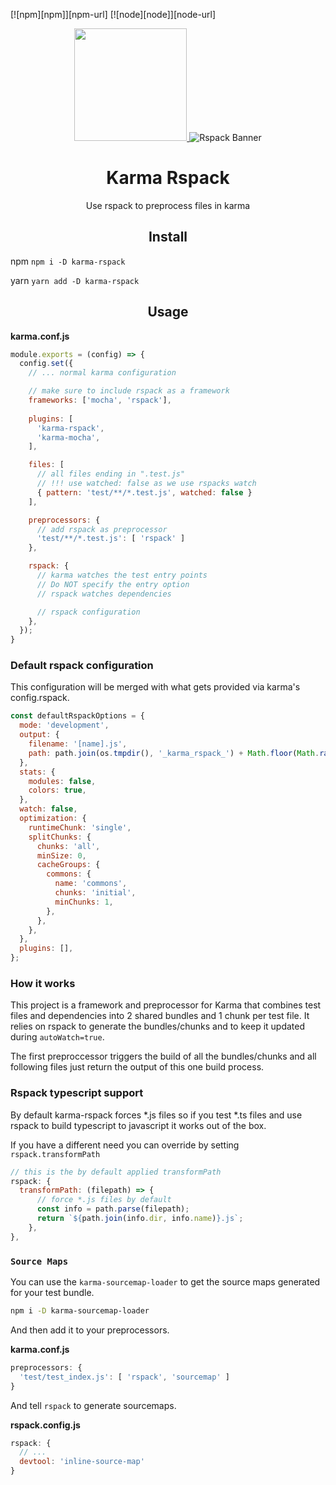 [![npm][npm]][npm-url]
[![node][node]][node-url]

<div align="center">
  <a href='https://github.com/karma-runner/karma'>
    <img width="180" height="180"
      src="https://worldvectorlogo.com/logos/karma.svg">
  </a>
  <picture>
  <source media="(prefers-color-scheme: dark)" srcset="https://assets.rspack.dev/rspack/rspack-banner-plain-dark.png">
  <img alt="Rspack Banner" src="https://assets.rspack.dev/rspack/rspack-banner-plain-light.png">
</picture>
  <h1>Karma Rspack</h1>
  <p>Use rspack to preprocess files in karma<p>
</div>

<h2 align="center">Install</h2>

npm `npm i -D karma-rspack`

yarn `yarn add -D karma-rspack`

<h2 align="center">Usage</h2>

**karma.conf.js**
```js
module.exports = (config) => {
  config.set({
    // ... normal karma configuration

    // make sure to include rspack as a framework
    frameworks: ['mocha', 'rspack'],
    
    plugins: [
      'karma-rspack',
      'karma-mocha',
    ],

    files: [
      // all files ending in ".test.js"
      // !!! use watched: false as we use rspacks watch
      { pattern: 'test/**/*.test.js', watched: false }
    ],

    preprocessors: {
      // add rspack as preprocessor
      'test/**/*.test.js': [ 'rspack' ]
    },

    rspack: {
      // karma watches the test entry points
      // Do NOT specify the entry option
      // rspack watches dependencies

      // rspack configuration
    },
  });
}
```

### Default rspack configuration

This configuration will be merged with what gets provided via karma's config.rspack.

```js
const defaultRspackOptions = {
  mode: 'development',
  output: {
    filename: '[name].js',
    path: path.join(os.tmpdir(), '_karma_rspack_') + Math.floor(Math.random() * 1000000),
  },
  stats: {
    modules: false,
    colors: true,
  },
  watch: false,
  optimization: {
    runtimeChunk: 'single',
    splitChunks: {
      chunks: 'all',
      minSize: 0,
      cacheGroups: {
        commons: {
          name: 'commons',
          chunks: 'initial',
          minChunks: 1,
        },
      },
    },
  },
  plugins: [],
};
```

### How it works

This project is a framework and preprocessor for Karma that combines test files and dependencies into 2 shared bundles and 1 chunk per test file. It relies on rspack to generate the bundles/chunks and to keep it updated during `autoWatch=true`.

The first preproccessor triggers the build of all the bundles/chunks and all following files just return the output of this one build process.

### Rspack typescript support

By default karma-rspack forces *.js files so if you test *.ts files and use rspack to build typescript to javascript it works out of the box.

If you have a different need you can override by setting `rspack.transformPath`

```js
// this is the by default applied transformPath
rspack: {
  transformPath: (filepath) => {
      // force *.js files by default
      const info = path.parse(filepath);
      return `${path.join(info.dir, info.name)}.js`;
    },
},
```

### `Source Maps`

You can use the `karma-sourcemap-loader` to get the source maps generated for your test bundle.

```bash
npm i -D karma-sourcemap-loader
```

And then add it to your preprocessors.

**karma.conf.js**
```js
preprocessors: {
  'test/test_index.js': [ 'rspack', 'sourcemap' ]
}
```

And tell `rspack` to generate sourcemaps.

**rspack.config.js**
```js
rspack: {
  // ...
  devtool: 'inline-source-map'
}
```